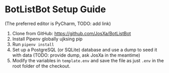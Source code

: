 # BotListBot Setup Guide

(The preferred editor is PyCharm, TODO: add link)

1. Clone from GitHub: https://github.com/JosXa/BotListBot
1. Install Pipenv globally ujksing pip
1. Run `pipenv install`
1. Set up a PostgreSQL (or SQLite) database and use a dump to seed it with data (TODO: provide dump, ask JosXa in the meantime)
1. Modify the variables in `template.env` and save the file as just `.env` in the root folder of the checkout.